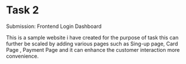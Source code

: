 # Task 2

Submission: Frontend Login Dashboard

This is a sample website i have created for the purpose of task this can further be scaled by adding various pages such as Sing-up page, Card Page , Payment Page and it can enhance the customer interaction more convenience.



